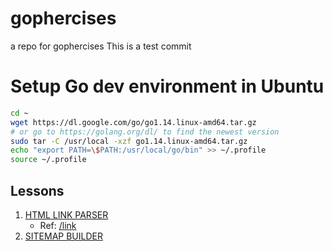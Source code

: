 # gophercises
a repo for gophercises
This is a test commit

# Setup Go dev environment in Ubuntu
```bash
cd ~
wget https://dl.google.com/go/go1.14.linux-amd64.tar.gz
# or go to https://golang.org/dl/ to find the newest version
sudo tar -C /usr/local -xzf go1.14.linux-amd64.tar.gz
echo "export PATH=\$PATH:/usr/local/go/bin" >> ~/.profile
source ~/.profile
```

## Lessons
1. [HTML LINK PARSER](https://courses.calhoun.io/lessons/les_goph_16)
    - Ref: [/link](/link)
2. [SITEMAP BUILDER](https://courses.calhoun.io/lessons/les_goph_24)